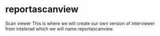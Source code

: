 # reportascanview
Scan viewer
This is where we will create our own version of interviewer from intelerad which we will name reportascanview. 
